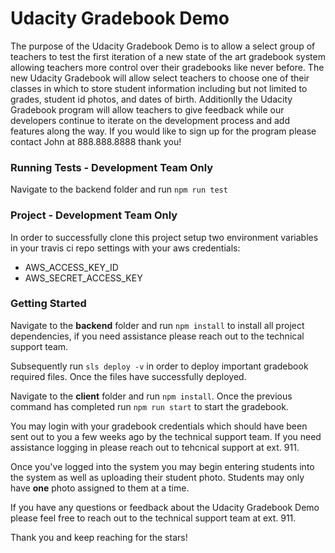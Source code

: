 # Udacity Gradebook Demo

The purpose of the Udacity Gradebook Demo is to allow a select group of teachers to test the first iteration of a new state of the art gradebook system allowing teachers more control over their gradebooks like never before. The new Udacity Gradebook will allow select teachers to choose one of their classes in which to store student information including but not limited to grades, student id photos, and dates of birth. Additionlly the Udacity Gradebook program will allow teachers to give feedback while our developers continue to iterate on the development process and add features along the way. If you would like to sign up for the program please contact John at 888.888.8888 thank you!


### Running Tests - Development Team Only

Navigate to the backend folder and run `npm run test`

### Project - Development Team Only

In order to successfully clone this project setup two environment variables in your travis ci repo settings with your aws credentials:

* AWS_ACCESS_KEY_ID
* AWS_SECRET_ACCESS_KEY

### Getting Started

Navigate to the **backend** folder and run `npm install` to install all project dependencies, if you need assistance please reach out to the technical support team. 

Subsequently run `sls deploy -v` in order to deploy important gradebook required files. Once the files have successfully deployed.

Navigate to the **client** folder and run `npm install`. Once the previous command has completed run `npm run start` to start the gradebook.

You may login with your gradebook credentials which should have been sent out to you a few weeks ago by the technical support team. If you need assistance logging in please reach out to tehcnical support at ext. 911.

Once you've logged into the system you may begin entering students into the system as well as uploading their student photo. Students may only have **one** photo assigned to them at a time. 

If you have any questions or feedback about the Udacity Gradebook Demo please feel free to reach out to the technical support team at ext. 911. 

Thank you and keep reaching for the stars!
